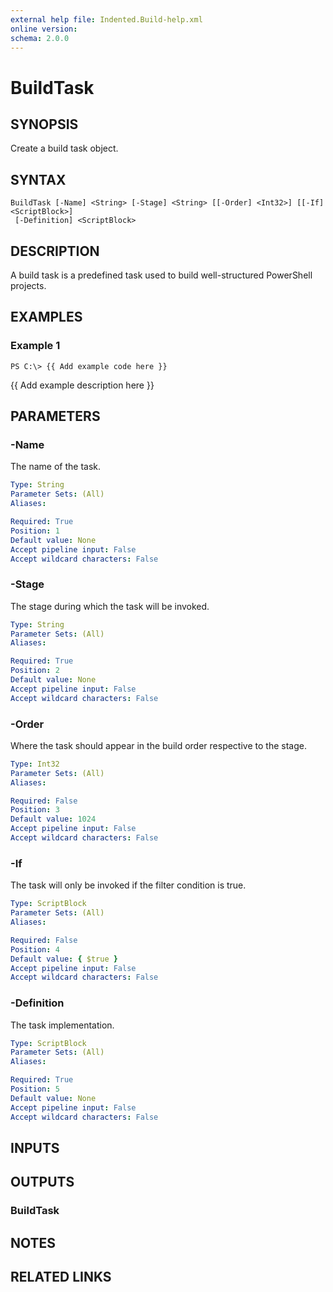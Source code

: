 ```yaml
---
external help file: Indented.Build-help.xml
online version: 
schema: 2.0.0
---
```


# BuildTask

## SYNOPSIS
Create a build task object.

## SYNTAX

```
BuildTask [-Name] <String> [-Stage] <String> [[-Order] <Int32>] [[-If] <ScriptBlock>]
 [-Definition] <ScriptBlock>
```

## DESCRIPTION
A build task is a predefined task used to build well-structured PowerShell projects.

## EXAMPLES

### Example 1
```
PS C:\> {{ Add example code here }}
```

{{ Add example description here }}

## PARAMETERS

### -Name
The name of the task.

```yaml
Type: String
Parameter Sets: (All)
Aliases: 

Required: True
Position: 1
Default value: None
Accept pipeline input: False
Accept wildcard characters: False
```

### -Stage
The stage during which the task will be invoked.

```yaml
Type: String
Parameter Sets: (All)
Aliases: 

Required: True
Position: 2
Default value: None
Accept pipeline input: False
Accept wildcard characters: False
```

### -Order
Where the task should appear in the build order respective to the stage.

```yaml
Type: Int32
Parameter Sets: (All)
Aliases: 

Required: False
Position: 3
Default value: 1024
Accept pipeline input: False
Accept wildcard characters: False
```

### -If
The task will only be invoked if the filter condition is true.

```yaml
Type: ScriptBlock
Parameter Sets: (All)
Aliases: 

Required: False
Position: 4
Default value: { $true }
Accept pipeline input: False
Accept wildcard characters: False
```

### -Definition
The task implementation.

```yaml
Type: ScriptBlock
Parameter Sets: (All)
Aliases: 

Required: True
Position: 5
Default value: None
Accept pipeline input: False
Accept wildcard characters: False
```

## INPUTS

## OUTPUTS

### BuildTask

## NOTES

## RELATED LINKS

